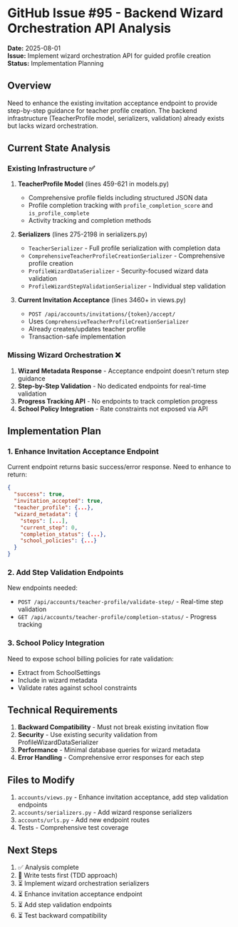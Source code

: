 # GitHub Issue #95 - Backend Wizard Orchestration API Analysis

**Date:** 2025-08-01  
**Issue:** Implement wizard orchestration API for guided profile creation  
**Status:** Implementation Planning

## Overview

Need to enhance the existing invitation acceptance endpoint to provide step-by-step guidance for teacher profile creation. The backend infrastructure (TeacherProfile model, serializers, validation) already exists but lacks wizard orchestration.

## Current State Analysis

### Existing Infrastructure ✅

1. **TeacherProfile Model** (lines 459-621 in models.py)
   - Comprehensive profile fields including structured JSON data
   - Profile completion tracking with `profile_completion_score` and `is_profile_complete`
   - Activity tracking and completion methods

2. **Serializers** (lines 275-2198 in serializers.py)
   - `TeacherSerializer` - Full profile serialization with completion data
   - `ComprehensiveTeacherProfileCreationSerializer` - Comprehensive profile creation
   - `ProfileWizardDataSerializer` - Security-focused wizard data validation
   - `ProfileWizardStepValidationSerializer` - Individual step validation

3. **Current Invitation Acceptance** (lines 3460+ in views.py)
   - `POST /api/accounts/invitations/{token}/accept/`
   - Uses `ComprehensiveTeacherProfileCreationSerializer`
   - Already creates/updates teacher profile
   - Transaction-safe implementation

### Missing Wizard Orchestration ❌

1. **Wizard Metadata Response** - Acceptance endpoint doesn't return step guidance
2. **Step-by-Step Validation** - No dedicated endpoints for real-time validation
3. **Progress Tracking API** - No endpoints to track completion progress
4. **School Policy Integration** - Rate constraints not exposed via API

## Implementation Plan

### 1. Enhance Invitation Acceptance Endpoint

Current endpoint returns basic success/error response. Need to enhance to return:

```json  
{
  "success": true,
  "invitation_accepted": true,
  "teacher_profile": {...},
  "wizard_metadata": {
    "steps": [...],
    "current_step": 0,
    "completion_status": {...},
    "school_policies": {...}
  }
}
```

### 2. Add Step Validation Endpoints

New endpoints needed:
- `POST /api/accounts/teacher-profile/validate-step/` - Real-time step validation
- `GET /api/accounts/teacher-profile/completion-status/` - Progress tracking

### 3. School Policy Integration

Need to expose school billing policies for rate validation:
- Extract from SchoolSettings
- Include in wizard metadata
- Validate rates against school constraints

## Technical Requirements

1. **Backward Compatibility** - Must not break existing invitation flow
2. **Security** - Use existing security validation from ProfileWizardDataSerializer  
3. **Performance** - Minimal database queries for wizard metadata
4. **Error Handling** - Comprehensive error responses for each step

## Files to Modify

1. `accounts/views.py` - Enhance invitation acceptance, add step validation endpoints
2. `accounts/serializers.py` - Add wizard response serializers
3. `accounts/urls.py` - Add new endpoint routes
4. Tests - Comprehensive test coverage

## Next Steps

1. ✅ Analysis complete
2. 🔄 Write tests first (TDD approach)
3. ⏳ Implement wizard orchestration serializers
4. ⏳ Enhance invitation acceptance endpoint
5. ⏳ Add step validation endpoints
6. ⏳ Test backward compatibility